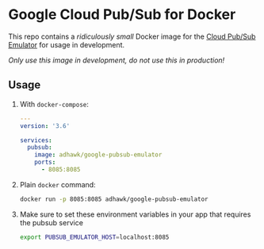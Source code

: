# Google Cloud Pub/Sub for Docker

This repo contains a _ridiculously small_ Docker image for the [Cloud Pub/Sub Emulator](https://cloud.google.com/pubsub/docs/emulator) for usage in development.

_Only use this image in development, do not use this in production!_

## Usage

1. With `docker-compose`:

   ```yaml
   ---
   version: '3.6'

   services:
     pubsub:
       image: adhawk/google-pubsub-emulator
       ports:
         - 8085:8085
   ```

2. Plain `docker` command:

   ```sh
   docker run -p 8085:8085 adhawk/google-pubsub-emulator
   ```

3. Make sure to set these environment variables in your app that requires the
   pubsub service

   ```sh
   export PUBSUB_EMULATOR_HOST=localhost:8085
   ```
